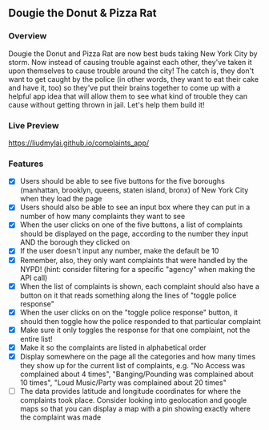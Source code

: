 ## Dougie the Donut & Pizza Rat
### Overview
Dougie the Donut and Pizza Rat are now best buds taking New York City by storm. Now instead of causing trouble against each other, they've taken it upon themselves to cause trouble around the city! The catch is, they don't want to get caught by the police (in other words, they want to eat their cake and have it, too) so they've put their brains together to come up with a helpful app idea that will allow them to see what kind of trouble they can cause without getting thrown in jail. Let's help them build it!

### Live Preview
https://liudmylai.github.io/complaints_app/

### Features
- [x] Users should be able to see five buttons for the five boroughs (manhattan, brooklyn, queens, staten island, bronx) of New York City when they load the page
- [x] Users should also be able to see an input box where they can put in a number of how many complaints they want to see
- [x] When the user clicks on one of the five buttons, a list of complaints should be displayed on the page, according to the number they input AND the borough they clicked on
- [x] If the user doesn't input any number, make the default be 10
- [x] Remember, also, they only want complaints that were handled by the NYPD! (hint: consider filtering for a specific "agency" when making the API call)
- [x] When the list of complaints is shown, each complaint should also have a button on it that reads something along the lines of "toggle police response"
- [x] When the user clicks on on the "toggle police response" button, it should then toggle how the police responded to that particular complaint
- [x] Make sure it only toggles the response for that one complaint, not the entire list!
- [x] Make it so the complaints are listed in alphabetical order
- [x] Display somewhere on the page all the categories and how many times they show up for the current list of complaints, e.g. "No Access was complained about 4 times", "Banging/Pounding was complained about 10 times", "Loud Music/Party was complained about 20 times"
- [ ] The data provides latitude and longitude coordinates for where the complaints took place. Consider looking into geolocation and google maps so that you can display a map with a pin showing exactly where the complaint was made